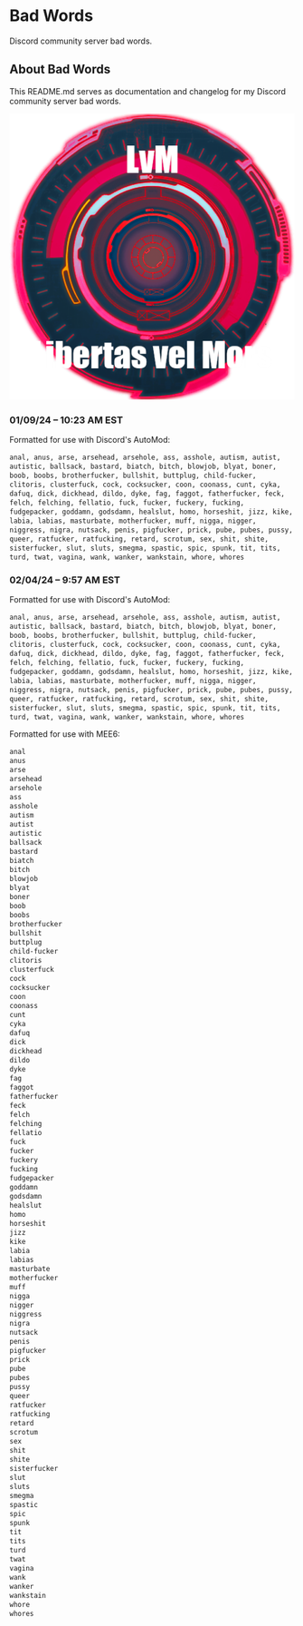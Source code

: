 # Bad Words
Discord community server bad words.

## About Bad Words
This README.md serves as documentation and changelog for my Discord community server bad words.

![alttext](/Images/libertas_vel_mors_server_icon.png)

### 01/09/24 – 10:23 AM EST
Formatted for use with Discord's AutoMod:
```
anal, anus, arse, arsehead, arsehole, ass, asshole, autism, autist, autistic, ballsack, bastard, biatch, bitch, blowjob, blyat, boner, boob, boobs, brotherfucker, bullshit, buttplug, child-fucker, clitoris, clusterfuck, cock, cocksucker, coon, coonass, cunt, cyka, dafuq, dick, dickhead, dildo, dyke, fag, faggot, fatherfucker, feck, felch, felching, fellatio, fuck, fucker, fuckery, fucking, fudgepacker, goddamn, godsdamn, healslut, homo, horseshit, jizz, kike, labia, labias, masturbate, motherfucker, muff, nigga, nigger, niggress, nigra, nutsack, penis, pigfucker, prick, pube, pubes, pussy, queer, ratfucker, ratfucking, retard, scrotum, sex, shit, shite, sisterfucker, slut, sluts, smegma, spastic, spic, spunk, tit, tits, turd, twat, vagina, wank, wanker, wankstain, whore, whores
```

### 02/04/24 – 9:57 AM EST
Formatted for use with Discord's AutoMod:
```
anal, anus, arse, arsehead, arsehole, ass, asshole, autism, autist, autistic, ballsack, bastard, biatch, bitch, blowjob, blyat, boner, boob, boobs, brotherfucker, bullshit, buttplug, child-fucker, clitoris, clusterfuck, cock, cocksucker, coon, coonass, cunt, cyka, dafuq, dick, dickhead, dildo, dyke, fag, faggot, fatherfucker, feck, felch, felching, fellatio, fuck, fucker, fuckery, fucking, fudgepacker, goddamn, godsdamn, healslut, homo, horseshit, jizz, kike, labia, labias, masturbate, motherfucker, muff, nigga, nigger, niggress, nigra, nutsack, penis, pigfucker, prick, pube, pubes, pussy, queer, ratfucker, ratfucking, retard, scrotum, sex, shit, shite, sisterfucker, slut, sluts, smegma, spastic, spic, spunk, tit, tits, turd, twat, vagina, wank, wanker, wankstain, whore, whores
```

Formatted for use with MEE6:
```
anal
anus
arse
arsehead
arsehole
ass
asshole
autism
autist
autistic
ballsack
bastard
biatch
bitch
blowjob
blyat
boner
boob
boobs
brotherfucker
bullshit
buttplug
child-fucker
clitoris
clusterfuck
cock
cocksucker
coon
coonass
cunt
cyka
dafuq
dick
dickhead
dildo
dyke
fag
faggot
fatherfucker
feck
felch
felching
fellatio
fuck
fucker
fuckery
fucking
fudgepacker
goddamn
godsdamn
healslut
homo
horseshit
jizz
kike
labia
labias
masturbate
motherfucker
muff
nigga
nigger
niggress
nigra
nutsack
penis
pigfucker
prick
pube
pubes
pussy
queer
ratfucker
ratfucking
retard
scrotum
sex
shit
shite
sisterfucker
slut
sluts
smegma
spastic
spic
spunk
tit
tits
turd
twat
vagina
wank
wanker
wankstain
whore
whores
```